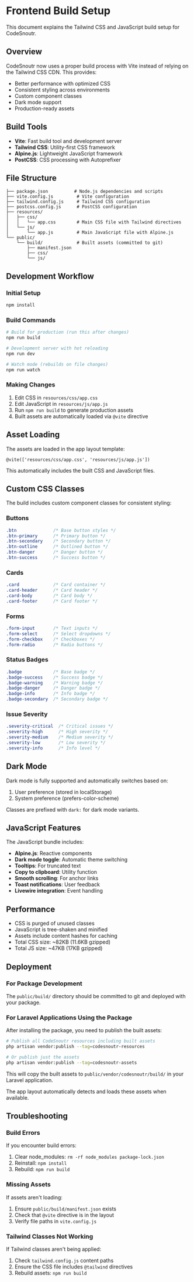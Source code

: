 # Frontend Build Setup

This document explains the Tailwind CSS and JavaScript build setup for CodeSnoutr.

## Overview

CodeSnoutr now uses a proper build process with Vite instead of relying on the Tailwind CSS CDN. This provides:

- Better performance with optimized CSS
- Consistent styling across environments
- Custom component classes
- Dark mode support
- Production-ready assets

## Build Tools

- **Vite**: Fast build tool and development server
- **Tailwind CSS**: Utility-first CSS framework
- **Alpine.js**: Lightweight JavaScript framework
- **PostCSS**: CSS processing with Autoprefixer

## File Structure

```
├── package.json          # Node.js dependencies and scripts
├── vite.config.js         # Vite configuration
├── tailwind.config.js     # Tailwind CSS configuration
├── postcss.config.js      # PostCSS configuration
├── resources/
│   ├── css/
│   │   └── app.css        # Main CSS file with Tailwind directives
│   └── js/
│       └── app.js         # Main JavaScript file with Alpine.js
└── public/
    └── build/             # Built assets (committed to git)
        ├── manifest.json
        ├── css/
        └── js/
```

## Development Workflow

### Initial Setup

```bash
npm install
```

### Build Commands

```bash
# Build for production (run this after changes)
npm run build

# Development server with hot reloading
npm run dev

# Watch mode (rebuilds on file changes)
npm run watch
```

### Making Changes

1. Edit CSS in `resources/css/app.css`
2. Edit JavaScript in `resources/js/app.js`
3. Run `npm run build` to generate production assets
4. Built assets are automatically loaded via `@vite` directive

## Asset Loading

The assets are loaded in the app layout template:

```blade
@vite(['resources/css/app.css', 'resources/js/app.js'])
```

This automatically includes the built CSS and JavaScript files.

## Custom CSS Classes

The build includes custom component classes for consistent styling:

### Buttons
```css
.btn              /* Base button styles */
.btn-primary      /* Primary button */
.btn-secondary    /* Secondary button */
.btn-outline      /* Outlined button */
.btn-danger       /* Danger button */
.btn-success      /* Success button */
```

### Cards
```css
.card             /* Card container */
.card-header      /* Card header */
.card-body        /* Card body */
.card-footer      /* Card footer */
```

### Forms
```css
.form-input       /* Text inputs */
.form-select      /* Select dropdowns */
.form-checkbox    /* Checkboxes */
.form-radio       /* Radio buttons */
```

### Status Badges
```css
.badge            /* Base badge */
.badge-success    /* Success badge */
.badge-warning    /* Warning badge */
.badge-danger     /* Danger badge */
.badge-info       /* Info badge */
.badge-secondary  /* Secondary badge */
```

### Issue Severity
```css
.severity-critical  /* Critical issues */
.severity-high      /* High severity */
.severity-medium    /* Medium severity */
.severity-low       /* Low severity */
.severity-info      /* Info level */
```

## Dark Mode

Dark mode is fully supported and automatically switches based on:

1. User preference (stored in localStorage)
2. System preference (prefers-color-scheme)

Classes are prefixed with `dark:` for dark mode variants.

## JavaScript Features

The JavaScript bundle includes:

- **Alpine.js**: Reactive components
- **Dark mode toggle**: Automatic theme switching
- **Tooltips**: For truncated text
- **Copy to clipboard**: Utility function
- **Smooth scrolling**: For anchor links
- **Toast notifications**: User feedback
- **Livewire integration**: Event handling

## Performance

- CSS is purged of unused classes
- JavaScript is tree-shaken and minified
- Assets include content hashes for caching
- Total CSS size: ~82KB (11.6KB gzipped)
- Total JS size: ~47KB (17KB gzipped)

## Deployment

### For Package Development

The `public/build/` directory should be committed to git and deployed with your package.

### For Laravel Applications Using the Package

After installing the package, you need to publish the built assets:

```bash
# Publish all CodeSnoutr resources including built assets
php artisan vendor:publish --tag=codesnoutr-resources

# Or publish just the assets
php artisan vendor:publish --tag=codesnoutr-assets
```

This will copy the built assets to `public/vendor/codesnoutr/build/` in your Laravel application.

The app layout automatically detects and loads these assets when available.

## Troubleshooting

### Build Errors

If you encounter build errors:

1. Clear node_modules: `rm -rf node_modules package-lock.json`
2. Reinstall: `npm install`
3. Rebuild: `npm run build`

### Missing Assets

If assets aren't loading:

1. Ensure `public/build/manifest.json` exists
2. Check that `@vite` directive is in the layout
3. Verify file paths in `vite.config.js`

### Tailwind Classes Not Working

If Tailwind classes aren't being applied:

1. Check `tailwind.config.js` content paths
2. Ensure the CSS file includes `@tailwind` directives
3. Rebuild assets: `npm run build`